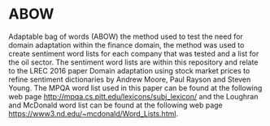 # ABOW
Adaptable bag of words (ABOW) the method used to test the need for domain adaptation within the finance domain, the method was used to create sentiment word lists for each company that was tested and a list for the oil sector. The sentiment word lists are within this repository and relate to the LREC 2016 paper Domain adaptation using stock market prices to refine sentiment dictionaries by Andrew Moore, Paul Rayson and Steven Young. The MPQA word list used in this paper can be found at the following web page http://mpqa.cs.pitt.edu/lexicons/subj_lexicon/ and the Loughran and McDonald word list can be found at the following web page https://www3.nd.edu/~mcdonald/Word_Lists.html.
